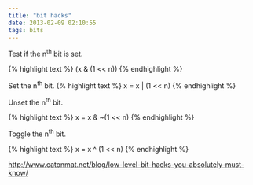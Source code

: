 ```yaml
---
title: "bit hacks"
date: 2013-02-09 02:10:55
tags: bits
---
```


<p>
Test if the n<sup>th</sup> bit is set.

{% highlight text %}
(x & (1 << n))
{% endhighlight %}
</p>

<p>
Set the n<sup>th</sup> bit.
{% highlight text %}
x = x | (1 << n)
{% endhighlight %}
</p>

<p>
Unset the n<sup>th</sup> bit.

{% highlight text %}
x = x & ~(1 << n)
{% endhighlight %}
</p>

<p>
Toggle the n<sup>th</sup> bit.

{% highlight text %}
x = x ^ (1 << n)
{% endhighlight %}
</p>


<p>
<a href="http://www.catonmat.net/blog/low-level-bit-hacks-you-absolutely-must-know/">http://www.catonmat.net/blog/low-level-bit-hacks-you-absolutely-must-know/</a>
</p>
